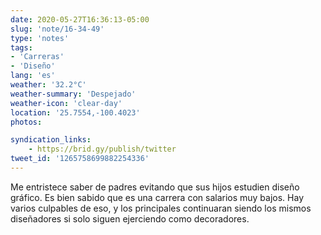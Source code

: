 ```yaml
---
date: 2020-05-27T16:36:13-05:00
slug: 'note/16-34-49'
type: 'notes'
tags:
- 'Carreras'
- 'Diseño'
lang: 'es'
weather: '32.2°C'
weather-summary: 'Despejado'
weather-icon: 'clear-day'
location: '25.7554,-100.4023'
photos:

syndication_links:
    - https://brid.gy/publish/twitter
tweet_id: '1265758699882254336'
---
```

Me entristece saber de padres evitando que sus hijos estudien diseño gráfico. Es bien sabido que es una carrera con salarios muy bajos. Hay varios culpables de eso, y los principales continuaran siendo los mismos diseñadores si solo siguen ejerciendo como decoradores.